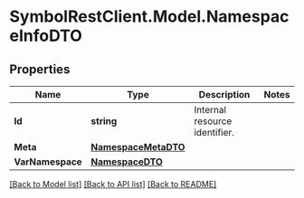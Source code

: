 # SymbolRestClient.Model.NamespaceInfoDTO

## Properties

Name | Type | Description | Notes
------------ | ------------- | ------------- | -------------
**Id** | **string** | Internal resource identifier. | 
**Meta** | [**NamespaceMetaDTO**](NamespaceMetaDTO.md) |  | 
**VarNamespace** | [**NamespaceDTO**](NamespaceDTO.md) |  | 

[[Back to Model list]](../README.md#documentation-for-models) [[Back to API list]](../README.md#documentation-for-api-endpoints) [[Back to README]](../README.md)

